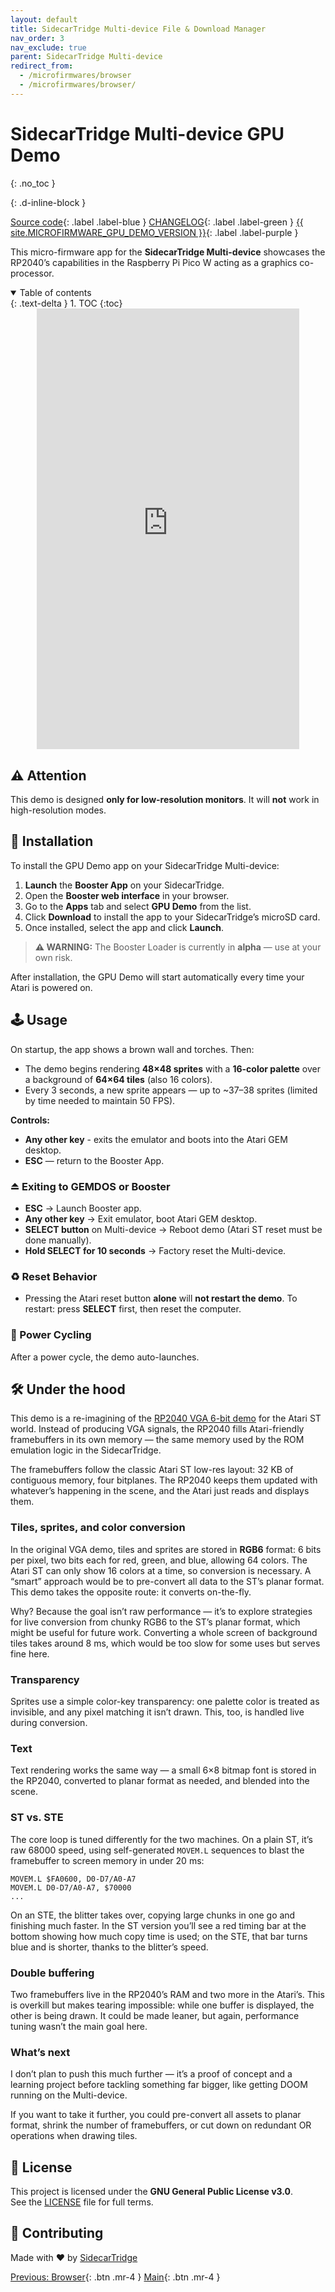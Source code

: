 ```yaml
---
layout: default
title: SidecarTridge Multi-device File & Download Manager
nav_order: 3
nav_exclude: true
parent: SidecarTridge Multi-device
redirect_from:
  - /microfirmwares/browser
  - /microfirmwares/browser/
---
```


# SidecarTridge Multi-device GPU Demo
{: .no_toc }

{: .d-inline-block }

[Source code](https://github.com/sidecartridge/md-sprites-demo){: .label .label-blue }
[CHANGELOG](https://github.com/sidecartridge/md-sprites-demo/blob/main/CHANGELOG.md){: .label .label-green }
[{{ site.MICROFIRMWARE_GPU_DEMO_VERSION }}](){: .label .label-purple }

This micro-firmware app for the **SidecarTridge Multi-device** showcases the RP2040’s capabilities in the Raspberry Pi Pico W acting as a graphics co-processor.

<details open markdown="block">
  <summary>
    Table of contents
  </summary>
  {: .text-delta }
1. TOC
{:toc}
</details>

<figure class="video_container" style="position: relative; padding-bottom: 140%; height: 0; overflow: hidden; max-width: 420px; margin: 0 auto; background: #000;">
  <iframe 
    style="position: absolute; top: 0; left: 0; width: 100%; height: 100%; border: 0;"
    src="https://www.youtube.com/embed/NPjklKdaaVs?iv_load_policy=3&modestbranding=1&playsinline=1&showinfo=0&rel=0&enablejsapi=1"
    loading="lazy"
    allowfullscreen
    allowtransparency>
  </iframe>
</figure>



## ⚠️ Attention

This demo is designed **only for low-resolution monitors**.
It will **not** work in high-resolution modes.

## 🚀 Installation

To install the GPU Demo app on your SidecarTridge Multi-device:

1. **Launch** the **Booster App** on your SidecarTridge.
2. Open the **Booster web interface** in your browser.
3. Go to the **Apps** tab and select **GPU Demo** from the list.
4. Click **Download** to install the app to your SidecarTridge’s microSD card.
5. Once installed, select the app and click **Launch**.

> **⚠️ WARNING:** The Booster Loader is currently in **alpha** — use at your own risk.

After installation, the GPU Demo will start automatically every time your Atari is powered on.

## 🕹️ Usage

On startup, the app shows a brown wall and torches. Then:

* The demo begins rendering **48×48 sprites** with a **16-color palette** over a background of **64×64 tiles** (also 16 colors).
* Every 3 seconds, a new sprite appears — up to \~37–38 sprites (limited by time needed to maintain 50 FPS).

**Controls:**

* **Any other key** - exits the emulator and boots into the Atari GEM desktop.
* **ESC** — return to the Booster App.


### ⏏️ Exiting to GEMDOS or Booster

* **ESC** → Launch Booster app.
* **Any other key** → Exit emulator, boot Atari GEM desktop.
* **SELECT button** on Multi-device → Reboot demo (Atari ST reset must be done manually).
* **Hold SELECT for 10 seconds** → Factory reset the Multi-device.


### ♻️ Reset Behavior

* Pressing the Atari reset button **alone** will **not restart the demo**.
  To restart: press **SELECT** first, then reset the computer.


### 🔄 Power Cycling

After a power cycle, the demo auto-launches.


## 🛠️  Under the hood

This demo is a re-imagining of the [RP2040 VGA 6-bit demo](https://github.com/moefh/pico-vga-6bit-demo) for the Atari ST world. Instead of producing VGA signals, the RP2040 fills Atari-friendly framebuffers in its own memory — the same memory used by the ROM emulation logic in the SidecarTridge.

The framebuffers follow the classic Atari ST low-res layout: 32 KB of contiguous memory, four bitplanes. The RP2040 keeps them updated with whatever’s happening in the scene, and the Atari just reads and displays them.


### Tiles, sprites, and color conversion

In the original VGA demo, tiles and sprites are stored in **RGB6** format: 6 bits per pixel, two bits each for red, green, and blue, allowing 64 colors. The Atari ST can only show 16 colors at a time, so conversion is necessary. A “smart” approach would be to pre-convert all data to the ST’s planar format. This demo takes the opposite route: it converts on-the-fly.

Why? Because the goal isn’t raw performance — it’s to explore strategies for live conversion from chunky RGB6 to the ST’s planar format, which might be useful for future work. Converting a whole screen of background tiles takes around 8 ms, which would be too slow for some uses but serves fine here.


### Transparency

Sprites use a simple color-key transparency: one palette color is treated as invisible, and any pixel matching it isn’t drawn. This, too, is handled live during conversion. 

### Text

Text rendering works the same way — a small 6×8 bitmap font is stored in the RP2040, converted to planar format as needed, and blended into the scene.

### ST vs. STE

The core loop is tuned differently for the two machines. On a plain ST, it’s raw 68000 speed, using self-generated `MOVEM.L` sequences to blast the framebuffer to screen memory in under 20 ms:

```
MOVEM.L $FA0600, D0-D7/A0-A7
MOVEM.L D0-D7/A0-A7, $70000
...
```

On an STE, the blitter takes over, copying large chunks in one go and finishing much faster. In the ST version you’ll see a red timing bar at the bottom showing how much copy time is used; on the STE, that bar turns blue and is shorter, thanks to the blitter’s speed.

### Double buffering

Two framebuffers live in the RP2040’s RAM and two more in the Atari’s. This is overkill but makes tearing impossible: while one buffer is displayed, the other is being drawn. It could be made leaner, but again, performance tuning wasn’t the main goal here.

### What’s next

I don’t plan to push this much further — it’s a proof of concept and a learning project before tackling something far bigger, like getting DOOM running on the Multi-device.

If you want to take it further, you could pre-convert all assets to planar format, shrink the number of framebuffers, or cut down on redundant OR operations when drawing tiles.

## 📜 License

This project is licensed under the **GNU General Public License v3.0**.  
See the [LICENSE](https://github.com/sidecartridge/md-sprites-demo/blob/main/LICENSE) file for full terms.

## 🤝 Contributing
Made with ❤️ by [SidecarTridge](https://sidecartridge.com)

[Previous: Browser](/sidecartridge-multidevice/microfirmwares/browser/){: .btn .mr-4 }
[Main](/sidecartridge-multidevice/){: .btn .mr-4 }
